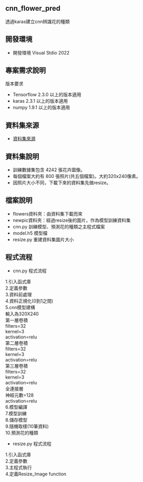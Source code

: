 ## cnn_flower_pred
透過karas建立cnn辨識花的種類
## 開發環境

  * 開發環境 Visual Stdio 2022

## 專案需求說明

版本要求
  * Tensorflow 2.3.0 以上的版本適用
  * karas 2.3.1 以上的版本適用
  * numpy 1.9.1 以上的版本適用
  
## 資料集來源

* [資料集來源](https://www.kaggle.com/alxmamaev/flowers-recognition)

## 資料集說明

  * 訓練數據集包含 4242 張花卉圖像。
  * 每個檔案大約有 800 張照片(共五個檔案)。大約320x240像素。
  * 因照片大小不同，下載下來的資料集先做resize。
  
## 檔案說明

  * flowers資料夾：由資料集下載而來
  * newpic資料夾：經過resize後的圖片，作為模型訓練資料集
  * cnn.py 訓練模型、預測花的種類之主程式檔案
  * model.h5 模型檔
  * resize.py 重建資料集圖片大小

## 程式流程

  * cnn.py 程式流程
  
1.引入函式庫  
2.定義參數  
3.資料前處理  
4.資料正規化(0到1之間)  
5.cnn模型建構  
     輸入為320X240  
     第一層卷積  
     filters=32  
     kernel=3  
     activation=relu  
     第二層卷積  
     filters=32  
     kernel=3  
     activation=relu  
     第三層卷積  
     filters=32  
     kernel=3  
     activation=relu  
     全連接層  
     神經元數=128  
     activation=relu  
6.模型編譯  
7.模型訓練  
8.儲存模型  
9.隨機取樣(10筆資料)  
10.預測花的種類  
  * resize.py  程式流程

1.引入函式庫  
2.定義參數  
3.主程式執行  
4.定義Resize_Image function  
